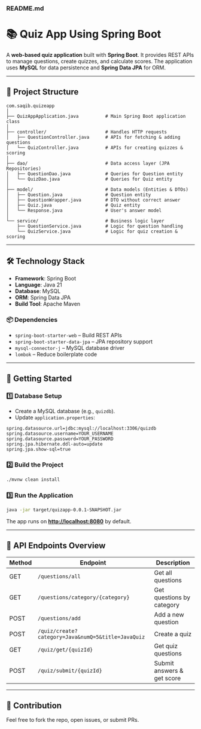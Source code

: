 ### README.md

# 📚 Quiz App Using Spring Boot

A **web-based quiz application** built with **Spring Boot**. It provides REST APIs to manage questions, create quizzes, and calculate scores.
The application uses **MySQL** for data persistence and **Spring Data JPA** for ORM.

---

## 📂 Project Structure

```
com.saqib.quizeapp
│
├── QuizAppApplication.java          # Main Spring Boot application class
│
├── controller/                      # Handles HTTP requests
│   ├── QuestionController.java      # APIs for fetching & adding questions
│   └── QuizController.java          # APIs for creating quizzes & scoring
│
├── dao/                             # Data access layer (JPA Repositories)
│   ├── QuestionDao.java             # Queries for Question entity
│   └── QuizDao.java                 # Queries for Quiz entity
│
├── model/                           # Data models (Entities & DTOs)
│   ├── Question.java                # Question entity
│   ├── QuestionWrapper.java         # DTO without correct answer
│   ├── Quiz.java                    # Quiz entity
│   └── Response.java                # User's answer model
│
└── service/                         # Business logic layer
    ├── QuestionService.java         # Logic for question handling
    └── QuizService.java             # Logic for quiz creation & scoring
```

---

## 🛠 Technology Stack

* **Framework**: Spring Boot
* **Language**: Java 21
* **Database**: MySQL
* **ORM**: Spring Data JPA
* **Build Tool**: Apache Maven

### 📦 Dependencies

* `spring-boot-starter-web` – Build REST APIs
* `spring-boot-starter-data-jpa` – JPA repository support
* `mysql-connector-j` – MySQL database driver
* `lombok` – Reduce boilerplate code

---

## 🚀 Getting Started

### 1️⃣ Database Setup

* Create a MySQL database (e.g., `quizdb`).
* Update `application.properties`:

```properties
spring.datasource.url=jdbc:mysql://localhost:3306/quizdb
spring.datasource.username=YOUR_USERNAME
spring.datasource.password=YOUR_PASSWORD
spring.jpa.hibernate.ddl-auto=update
spring.jpa.show-sql=true
```

### 2️⃣ Build the Project

```sh
./mvnw clean install
```

### 3️⃣ Run the Application

```sh
java -jar target/quizapp-0.0.1-SNAPSHOT.jar
```

The app runs on **[http://localhost:8080](http://localhost:8080)** by default.

---

## 📌 API Endpoints Overview

| Method | Endpoint                                           | Description                |
| ------ | -------------------------------------------------- | -------------------------- |
| GET    | `/questions/all`                                   | Get all questions          |
| GET    | `/questions/category/{category}`                   | Get questions by category  |
| POST   | `/questions/add`                                   | Add a new question         |
| POST   | `/quiz/create?category=Java&numQ=5&title=JavaQuiz` | Create a quiz              |
| GET    | `/quiz/get/{quizId}`                               | Get quiz questions         |
| POST   | `/quiz/submit/{quizId}`                            | Submit answers & get score |

---


## 🤝 Contribution

Feel free to fork the repo, open issues, or submit PRs.
